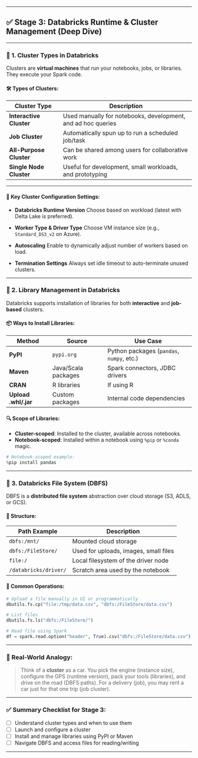 
---

## ✅ Stage 3: Databricks Runtime & Cluster Management (Deep Dive)

---

### 🔹 1. Cluster Types in Databricks

Clusters are **virtual machines** that run your notebooks, jobs, or libraries. They execute your Spark code.

#### 🛠️ Types of Clusters:

| Cluster Type            | Description                                                  |
| ----------------------- | ------------------------------------------------------------ |
| **Interactive Cluster** | Used manually for notebooks, development, and ad hoc queries |
| **Job Cluster**         | Automatically spun up to run a scheduled job/task            |
| **All-Purpose Cluster** | Can be shared among users for collaborative work             |
| **Single Node Cluster** | Useful for development, small workloads, and prototyping     |

---

#### 🔧 Key Cluster Configuration Settings:

* **Databricks Runtime Version**
  Choose based on workload (latest with Delta Lake is preferred).

* **Worker Type & Driver Type**
  Choose VM instance size (e.g., `Standard_DS3_v2` on Azure).

* **Autoscaling**
  Enable to dynamically adjust number of workers based on load.

* **Termination Settings**
  Always set idle timeout to auto-terminate unused clusters.

---

### 🔹 2. Library Management in Databricks

Databricks supports installation of libraries for both **interactive** and **job-based** clusters.

#### 📦 Ways to Install Libraries:

| Method               | Source              | Use Case                                  |
| -------------------- | ------------------- | ----------------------------------------- |
| **PyPI**             | `pypi.org`          | Python packages (`pandas`, `numpy`, etc.) |
| **Maven**            | Java/Scala packages | Spark connectors, JDBC drivers            |
| **CRAN**             | R libraries         | If using R                                |
| **Upload .whl/.jar** | Custom packages     | Internal code dependencies                |

#### 🔍 Scope of Libraries:

* **Cluster-scoped**: Installed to the cluster, available across notebooks.
* **Notebook-scoped**: Installed within a notebook using `%pip` or `%conda` magic.

```python
# Notebook-scoped example:
%pip install pandas
```

---

### 🔹 3. Databricks File System (DBFS)

DBFS is a **distributed file system** abstraction over cloud storage (S3, ADLS, or GCS).

#### 📁 Structure:

| Path Example          | Description                           |
| --------------------- | ------------------------------------- |
| `dbfs:/mnt/`          | Mounted cloud storage                 |
| `dbfs:/FileStore/`    | Used for uploads, images, small files |
| `file:/`              | Local filesystem of the driver node   |
| `/databricks/driver/` | Scratch area used by the notebook     |

#### 🔧 Common Operations:

```python
# Upload a file manually in UI or programmatically
dbutils.fs.cp("file:/tmp/data.csv", "dbfs:/FileStore/data.csv")

# List files
dbutils.fs.ls("dbfs:/FileStore/")

# Read file using Spark
df = spark.read.option("header", True).csv("dbfs:/FileStore/data.csv")
```

---

### 📘 Real-World Analogy:

> Think of a **cluster** as a car. You pick the engine (instance size), configure the GPS (runtime version), pack your tools (libraries), and drive on the road (DBFS paths). For a delivery (job), you may rent a car just for that one trip (job cluster).

---

### ✅ Summary Checklist for Stage 3:

* [ ] Understand cluster types and when to use them
* [ ] Launch and configure a cluster
* [ ] Install and manage libraries using PyPI or Maven
* [ ] Navigate DBFS and access files for reading/writing

---

